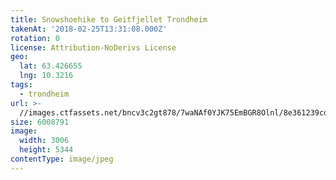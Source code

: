 ```yaml
---
title: Snowshoehike to Geitfjellet Trondheim
takenAt: '2018-02-25T13:31:08.000Z'
rotation: 0
license: Attribution-NoDerivs License
geo:
  lat: 63.426655
  lng: 10.3216
tags:
  - trondheim
url: >-
  //images.ctfassets.net/bncv3c2gt878/7waNAf0YJK75EmBGR8Olnl/8e361239cd802aee27c048784293e579/snowshoehike-to-geitfjellet-trondheim_39770265394_o
size: 6008791
image:
  width: 3006
  height: 5344
contentType: image/jpeg
---
```


